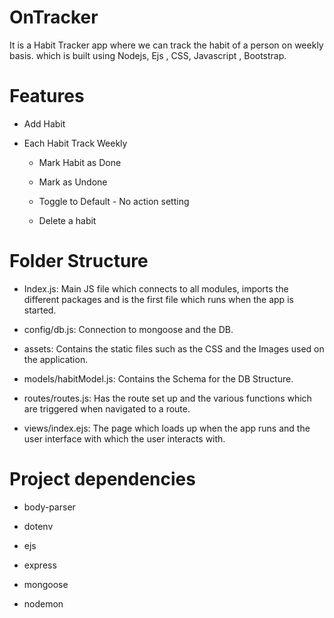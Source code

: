 # OnTracker

It is a Habit Tracker app where we can track the habit of a person on weekly basis. which is built using Nodejs, Ejs , CSS, Javascript , Bootstrap.

# Features

* Add Habit

* Each Habit Track Weekly

  * Mark Habit as Done
  
  * Mark as Undone
  
  * Toggle to Default - No action setting
  
  * Delete a habit


# Folder Structure

* Index.js: Main JS file which connects to all modules, imports the different packages and is the first file which runs when the app is started.

* config/db.js: Connection to mongoose and the DB.

* assets: Contains the static files such as the CSS and the Images used on the application.

* models/habitModel.js: Contains the Schema for the DB Structure.

* routes/routes.js: Has the route set up and the various functions which are triggered when navigated to a route.

* views/index.ejs: The page which loads up when the app runs and the user interface with which the user interacts with.


# Project dependencies

* body-parser

* dotenv

* ejs

* express

* mongoose

* nodemon
